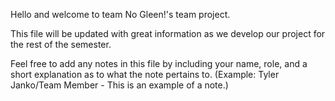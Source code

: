 Hello and welcome to team No Gleen!'s team project.

This file will be updated with great information as we
develop our project for the rest of the semester.

Feel free to add any notes in this file by including your name, role,
and a short explanation as to what the note pertains to.
    (Example: Tyler Janko/Team Member - This is an example of a note.)
    
